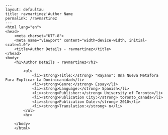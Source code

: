 
    ---
    layout: defaultau
    title: ravmartinez'Author Name 
    permalink: /ravmartinez
    ---
    <html lang="en">
    <head>
        <meta charset="UTF-8">
        <meta name="viewport" content="width=device-width, initial-scale=1.0">
        <title>Author Details - ravmartinez</title>
    </head>
    <body>
        <h1>Author Details - ravmartinez</h1>
        
            <ul>
                <li><strong>Title:</strong> "Rayano": Una Nueva Metafora Para Explicar La Dominicanidad</li>
                <li><strong>Genre:</strong> Essay</li>
                <li><strong>Language:</strong> Spanish</li>
                <li><strong>Publisher:</strong> University of Toronto</li>
                <li><strong>Publication City:</strong> toronto_canada</li>
                <li><strong>Publication Date:</strong> 2010</li>
                <li><strong>Translation:</strong> n</li>
            </ul>
            <hr>
            
        </body>
        </html>
        
